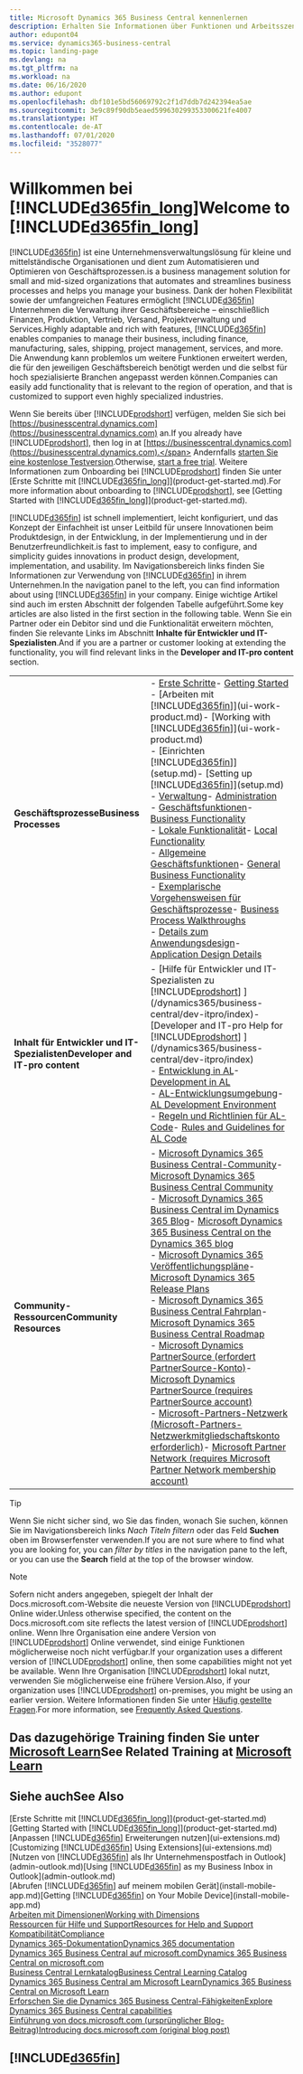 ```yaml
---
title: Microsoft Dynamics 365 Business Central kennenlernen
description: Erhalten Sie Informationen über Funktionen und Arbeitsszenarien in Business Central, einer Unternehmensverwaltungslösung für kleine und mittelständische Organisationen.
author: edupont04
ms.service: dynamics365-business-central
ms.topic: landing-page
ms.devlang: na
ms.tgt_pltfrm: na
ms.workload: na
ms.date: 06/16/2020
ms.author: edupont
ms.openlocfilehash: dbf101e5bd56069792c2f1d7ddb7d242394ea5ae
ms.sourcegitcommit: 3e9c89f90db5eaed599630299353300621fe4007
ms.translationtype: HT
ms.contentlocale: de-AT
ms.lasthandoff: 07/01/2020
ms.locfileid: "3528077"
---
```

# <a name="welcome-to-d365fin_long"></a><span data-ttu-id="2816d-103">Willkommen bei [!INCLUDE[d365fin_long](includes/d365fin_long_md.md)]</span><span class="sxs-lookup"><span data-stu-id="2816d-103">Welcome to [!INCLUDE[d365fin_long](includes/d365fin_long_md.md)]</span></span>

[!INCLUDE[d365fin](includes/d365fin_md.md)] <span data-ttu-id="2816d-104">ist eine Unternehmensverwaltungslösung für kleine und mittelständische Organisationen und dient zum Automatisieren und Optimieren von Geschäftsprozessen.</span><span class="sxs-lookup"><span data-stu-id="2816d-104">is a business management solution for small and mid-sized organizations that automates and streamlines business processes and helps you manage your business.</span></span> <span data-ttu-id="2816d-105">Dank der hohen Flexibilität sowie der umfangreichen Features ermöglicht [!INCLUDE[d365fin](includes/d365fin_md.md)] Unternehmen die Verwaltung ihrer Geschäftsbereiche – einschließlich Finanzen, Produktion, Vertrieb, Versand, Projektverwaltung und Services.</span><span class="sxs-lookup"><span data-stu-id="2816d-105">Highly adaptable and rich with features, [!INCLUDE[d365fin](includes/d365fin_md.md)] enables companies to manage their business, including finance, manufacturing, sales, shipping, project management, services, and more.</span></span> <span data-ttu-id="2816d-106">Die Anwendung kann problemlos um weitere Funktionen erweitert werden, die für den jeweiligen Geschäftsbereich benötigt werden und die selbst für hoch spezialisierte Branchen angepasst werden können.</span><span class="sxs-lookup"><span data-stu-id="2816d-106">Companies can easily add functionality that is relevant to the region of operation, and that is customized to support even highly specialized industries.</span></span>

<span data-ttu-id="2816d-107">Wenn Sie bereits über [!INCLUDE[prodshort](includes/prodshort.md)] verfügen, melden Sie sich bei [https://businesscentral.dynamics.com](https://businesscentral.dynamics.com) an.</span><span class="sxs-lookup"><span data-stu-id="2816d-107">If you already have [!INCLUDE[prodshort](includes/prodshort.md)], then log in at [https://businesscentral.dynamics.com](https://businesscentral.dynamics.com).</span></span> <span data-ttu-id="2816d-108">Andernfalls [starten Sie eine kostenlose Testversion](https://go.microsoft.com/fwlink/?linkid=847861).</span><span class="sxs-lookup"><span data-stu-id="2816d-108">Otherwise, [start a free trial](https://go.microsoft.com/fwlink/?linkid=847861).</span></span> <span data-ttu-id="2816d-109">Weitere Informationen zum Onboarding bei [!INCLUDE[prodshort](includes/prodshort.md)] finden Sie unter [Erste Schritte mit [!INCLUDE[d365fin_long](includes/d365fin_long_md.md)]](product-get-started.md).</span><span class="sxs-lookup"><span data-stu-id="2816d-109">For more information about onboarding to [!INCLUDE[prodshort](includes/prodshort.md)], see [Getting Started with [!INCLUDE[d365fin_long](includes/d365fin_long_md.md)]](product-get-started.md).</span></span>  

[!INCLUDE[d365fin](includes/d365fin_md.md)] <span data-ttu-id="2816d-110">ist schnell implementiert, leicht konfiguriert, und das Konzept der Einfachheit ist unser Leitbild für unsere Innovationen beim Produktdesign, in der Entwicklung, in der Implementierung und in der Benutzerfreundlichkeit.</span><span class="sxs-lookup"><span data-stu-id="2816d-110">is fast to implement, easy to configure, and simplicity guides innovations in product design, development, implementation, and usability.</span></span> <span data-ttu-id="2816d-111">Im Navigationsbereich links finden Sie Informationen zur Verwendung von [!INCLUDE[d365fin](includes/d365fin_md.md)] in ihrem Unternehmen.</span><span class="sxs-lookup"><span data-stu-id="2816d-111">In the navigation panel to the left, you can find information about using [!INCLUDE[d365fin](includes/d365fin_md.md)] in your company.</span></span> <span data-ttu-id="2816d-112">Einige wichtige Artikel sind auch im ersten Abschnitt der folgenden Tabelle aufgeführt.</span><span class="sxs-lookup"><span data-stu-id="2816d-112">Some key articles are also listed in the first section in the following table.</span></span> <span data-ttu-id="2816d-113">Wenn Sie ein Partner oder ein Debitor sind und die Funktionalität erweitern möchten, finden Sie relevante Links im Abschnitt **Inhalte für Entwickler und IT-Spezialisten**.</span><span class="sxs-lookup"><span data-stu-id="2816d-113">And if you are a partner or customer looking at extending the functionality, you will find relevant links in the **Developer and IT-pro content** section.</span></span>  

|||  
|-|-|  
|<span data-ttu-id="2816d-114">**Geschäftsprozesse**</span><span class="sxs-lookup"><span data-stu-id="2816d-114">**Business Processes**</span></span>|<span data-ttu-id="2816d-115">-   [Erste Schritte](product-get-started.md)</span><span class="sxs-lookup"><span data-stu-id="2816d-115">-   [Getting Started](product-get-started.md)</span></span><br /><span data-ttu-id="2816d-116">-   [Arbeiten mit [!INCLUDE[d365fin](includes/d365fin_md.md)]](ui-work-product.md)</span><span class="sxs-lookup"><span data-stu-id="2816d-116">-   [Working with [!INCLUDE[d365fin](includes/d365fin_md.md)]](ui-work-product.md)</span></span><br /><span data-ttu-id="2816d-117">-   [Einrichten [!INCLUDE[d365fin](includes/d365fin_md.md)]](setup.md)</span><span class="sxs-lookup"><span data-stu-id="2816d-117">-   [Setting up [!INCLUDE[d365fin](includes/d365fin_md.md)]](setup.md)</span></span><br /><span data-ttu-id="2816d-118">-   [Verwaltung](admin-setup-and-administration.md)</span><span class="sxs-lookup"><span data-stu-id="2816d-118">-   [Administration](admin-setup-and-administration.md)</span></span><br /><span data-ttu-id="2816d-119">-   [Geschäftsfunktionen](across-business-functionality.md)</span><span class="sxs-lookup"><span data-stu-id="2816d-119">-   [Business Functionality](across-business-functionality.md)</span></span><br /><span data-ttu-id="2816d-120">-   [Lokale Funktionalität](LocalFunctionality/Austria/austria-local-functionality.md)</span><span class="sxs-lookup"><span data-stu-id="2816d-120">-   [Local Functionality](LocalFunctionality/Austria/austria-local-functionality.md)</span></span><br /><span data-ttu-id="2816d-121">-   [Allgemeine Geschäftsfunktionen](ui-across-business-areas.md)</span><span class="sxs-lookup"><span data-stu-id="2816d-121">-   [General Business Functionality](ui-across-business-areas.md)</span></span><br /><span data-ttu-id="2816d-122">-   [Exemplarische Vorgehensweisen für Geschäftsprozesse](walkthrough-business-process-walkthroughs.md)</span><span class="sxs-lookup"><span data-stu-id="2816d-122">-   [Business Process Walkthroughs](walkthrough-business-process-walkthroughs.md)</span></span><br /><span data-ttu-id="2816d-123">-   [Details zum Anwendungsdesign](design-details-application-design.md)</span><span class="sxs-lookup"><span data-stu-id="2816d-123">-   [Application Design Details](design-details-application-design.md)</span></span>|  
|<span data-ttu-id="2816d-124">**Inhalt für Entwickler und IT-Spezialisten**</span><span class="sxs-lookup"><span data-stu-id="2816d-124">**Developer and IT-pro content**</span></span>|<span data-ttu-id="2816d-125">-   [Hilfe für Entwickler und IT-Spezialisten zu [!INCLUDE[prodshort](includes/prodshort.md)] ](/dynamics365/business-central/dev-itpro/index)</span><span class="sxs-lookup"><span data-stu-id="2816d-125">-   [Developer and IT-pro Help for [!INCLUDE[prodshort](includes/prodshort.md)] ](/dynamics365/business-central/dev-itpro/index)</span></span><br /><span data-ttu-id="2816d-126">-   [Entwicklung in AL](/dynamics365/business-central/dev-itpro/developer/devenv-dev-overview)</span><span class="sxs-lookup"><span data-stu-id="2816d-126">-   [Development in AL](/dynamics365/business-central/dev-itpro/developer/devenv-dev-overview)</span></span><br /><span data-ttu-id="2816d-127">-   [AL-Entwicklungsumgebung](/dynamics365/business-central/dev-itpro/developer/devenv-reference-overview)</span><span class="sxs-lookup"><span data-stu-id="2816d-127">-   [AL Development Environment](/dynamics365/business-central/dev-itpro/developer/devenv-reference-overview)</span></span><br /><span data-ttu-id="2816d-128">-   [Regeln und Richtlinien für AL-Code](/dynamics365/business-central/dev-itpro/compliance/apptest-overview)</span><span class="sxs-lookup"><span data-stu-id="2816d-128">-   [Rules and Guidelines for AL Code](/dynamics365/business-central/dev-itpro/compliance/apptest-overview)</span></span>|  
|<span data-ttu-id="2816d-129">**Community-Ressourcen**</span><span class="sxs-lookup"><span data-stu-id="2816d-129">**Community Resources**</span></span>|<span data-ttu-id="2816d-130">-   [Microsoft Dynamics 365 Business Central-Community](https://community.dynamics.com/business)</span><span class="sxs-lookup"><span data-stu-id="2816d-130">-   [Microsoft Dynamics 365 Business Central Community](https://community.dynamics.com/business)</span></span><br /><span data-ttu-id="2816d-131">-   [Microsoft Dynamics 365 Business Central im Dynamics 365 Blog](https://cloudblogs.microsoft.com/dynamics365/it/product/business-central/)</span><span class="sxs-lookup"><span data-stu-id="2816d-131">-   [Microsoft Dynamics 365 Business Central on the Dynamics 365 blog](https://cloudblogs.microsoft.com/dynamics365/it/product/business-central/)</span></span><br /><span data-ttu-id="2816d-132">-   [Microsoft Dynamics 365 Veröffentlichungspläne](https://go.microsoft.com/fwlink/?linkid=2047422)</span><span class="sxs-lookup"><span data-stu-id="2816d-132">-   [Microsoft Dynamics 365 Release Plans](https://go.microsoft.com/fwlink/?linkid=2047422)</span></span><br /><span data-ttu-id="2816d-133">-   [Microsoft Dynamics 365 Business Central Fahrplan](https://dynamics.microsoft.com/roadmap/business-central/)</span><span class="sxs-lookup"><span data-stu-id="2816d-133">-   [Microsoft Dynamics 365 Business Central Roadmap](https://dynamics.microsoft.com/roadmap/business-central/)</span></span><br /><span data-ttu-id="2816d-134">-   [Microsoft Dynamics PartnerSource \(erfordert PartnerSource-Konto\)](https://mbs.microsoft.com/partnersource)</span><span class="sxs-lookup"><span data-stu-id="2816d-134">-   [Microsoft Dynamics PartnerSource \(requires PartnerSource account\)](https://mbs.microsoft.com/partnersource)</span></span><br /><span data-ttu-id="2816d-135">-   [Microsoft-Partners-Netzwerk \(Microsoft-Partners-Netzwerkmitgliedschaftskonto erforderlich\)](https://mspartner.microsoft.com/en/us/windows/index.aspx)</span><span class="sxs-lookup"><span data-stu-id="2816d-135">-   [Microsoft Partner Network \(requires Microsoft Partner Network membership account\)](https://mspartner.microsoft.com/en/us/windows/index.aspx)</span></span>|  

> [!TIP]
> <span data-ttu-id="2816d-136">Wenn Sie nicht sicher sind, wo Sie das finden, wonach Sie suchen, können Sie im Navigationsbereich links *Nach Titeln filtern* oder das Feld **Suchen** oben im Browserfenster verwenden.</span><span class="sxs-lookup"><span data-stu-id="2816d-136">If you are not sure where to find what you are looking for, you can *filter by titles* in the navigation pane to the left, or you can use the **Search** field at the top of the browser window.</span></span>

> [!NOTE]
> <span data-ttu-id="2816d-137">Sofern nicht anders angegeben, spiegelt der Inhalt der Docs.microsoft.com-Website die neueste Version von [!INCLUDE[prodshort](includes/prodshort.md)] Online wider.</span><span class="sxs-lookup"><span data-stu-id="2816d-137">Unless otherwise specified, the content on the Docs.microsoft.com site reflects the latest version of [!INCLUDE[prodshort](includes/prodshort.md)] online.</span></span> <span data-ttu-id="2816d-138">Wenn Ihre Organisation eine andere Version von [!INCLUDE[prodshort](includes/prodshort.md)] Online verwendet, sind einige Funktionen möglicherweise noch nicht verfügbar.</span><span class="sxs-lookup"><span data-stu-id="2816d-138">If your organization uses a different version of [!INCLUDE[prodshort](includes/prodshort.md)] online, then some capabilities might not yet be available.</span></span> <span data-ttu-id="2816d-139">Wenn Ihre Organisation [!INCLUDE[prodshort](includes/prodshort.md)] lokal nutzt, verwenden Sie möglicherweise eine frühere Version.</span><span class="sxs-lookup"><span data-stu-id="2816d-139">Also, if your organization uses [!INCLUDE[prodshort](includes/prodshort.md)] on-premises, you might be using an earlier version.</span></span> <span data-ttu-id="2816d-140">Weitere Informationen finden Sie unter [Häufig gestellte Fragen](across-faq.md).</span><span class="sxs-lookup"><span data-stu-id="2816d-140">For more information, see [Frequently Asked Questions](across-faq.md).</span></span>

## <a name="see-related-training-at-microsoft-learn"></a><span data-ttu-id="2816d-141">Das dazugehörige Training finden Sie unter [Microsoft Learn](/learn/browse/?products=dynamics-business-central)</span><span class="sxs-lookup"><span data-stu-id="2816d-141">See Related Training at [Microsoft Learn](/learn/browse/?products=dynamics-business-central)</span></span>

## <a name="see-also"></a><span data-ttu-id="2816d-142">Siehe auch</span><span class="sxs-lookup"><span data-stu-id="2816d-142">See Also</span></span>

<span data-ttu-id="2816d-143">[Erste Schritte mit [!INCLUDE[d365fin_long](includes/d365fin_long_md.md)]](product-get-started.md)</span><span class="sxs-lookup"><span data-stu-id="2816d-143">[Getting Started with [!INCLUDE[d365fin_long](includes/d365fin_long_md.md)]](product-get-started.md)</span></span>  
<span data-ttu-id="2816d-144">[Anpassen [!INCLUDE[d365fin](includes/d365fin_md.md)] Erweiterungen nutzen](ui-extensions.md)</span><span class="sxs-lookup"><span data-stu-id="2816d-144">[Customizing [!INCLUDE[d365fin](includes/d365fin_md.md)] Using Extensions](ui-extensions.md)</span></span>  
<span data-ttu-id="2816d-145">[Nutzen von [!INCLUDE[d365fin](includes/d365fin_md.md)] als Ihr Unternehmenspostfach in Outlook](admin-outlook.md)</span><span class="sxs-lookup"><span data-stu-id="2816d-145">[Using [!INCLUDE[d365fin](includes/d365fin_md.md)] as my Business Inbox in Outlook](admin-outlook.md)</span></span>  
<span data-ttu-id="2816d-146">[Abrufen [!INCLUDE[d365fin](includes/d365fin_md.md)] auf meinem mobilen Gerät](install-mobile-app.md)</span><span class="sxs-lookup"><span data-stu-id="2816d-146">[Getting [!INCLUDE[d365fin](includes/d365fin_md.md)] on Your Mobile Device](install-mobile-app.md)</span></span>  
[<span data-ttu-id="2816d-147">Arbeiten mit Dimensionen</span><span class="sxs-lookup"><span data-stu-id="2816d-147">Working with Dimensions</span></span>](finance-dimensions.md)  
[<span data-ttu-id="2816d-148">Ressourcen für Hilfe und Support</span><span class="sxs-lookup"><span data-stu-id="2816d-148">Resources for Help and Support</span></span>](product-help-and-support.md)  
[<span data-ttu-id="2816d-149">Kompatibilität</span><span class="sxs-lookup"><span data-stu-id="2816d-149">Compliance</span></span>](compliance/compliance-overview.md)  
[<span data-ttu-id="2816d-150">Dynamics 365-Dokumentation</span><span class="sxs-lookup"><span data-stu-id="2816d-150">Dynamics 365 documentation</span></span>](/dynamics365/)  
[<span data-ttu-id="2816d-151">Dynamics 365 Business Central auf microsoft.com</span><span class="sxs-lookup"><span data-stu-id="2816d-151">Dynamics 365 Business Central on microsoft.com</span></span>](https://dynamics.microsoft.com/business-central/overview/)  
[<span data-ttu-id="2816d-152">Business Central Lernkatalog</span><span class="sxs-lookup"><span data-stu-id="2816d-152">Business Central Learning Catalog</span></span>](readiness/readiness-learning-catalog.md)  
[<span data-ttu-id="2816d-153">Dynamics 365 Business Central am Microsoft Learn</span><span class="sxs-lookup"><span data-stu-id="2816d-153">Dynamics 365 Business Central on Microsoft Learn</span></span>](/learn/browse/?products=dynamics-business-central)  
[<span data-ttu-id="2816d-154">Erforschen Sie die Dynamics 365 Business Central-Fähigkeiten</span><span class="sxs-lookup"><span data-stu-id="2816d-154">Explore Dynamics 365 Business Central capabilities</span></span>](https://dynamics.microsoft.com/business-central/capabilities/)  
[<span data-ttu-id="2816d-155">Einführung von docs.microsoft.com (ursprünglicher Blog-Beitrag)</span><span class="sxs-lookup"><span data-stu-id="2816d-155">Introducing docs.microsoft.com (original blog post)</span></span>](https://docs.microsoft.com/teamblog/introducing-docs-microsoft-com)  

## [!INCLUDE[d365fin](includes/free_trial_md.md)]
